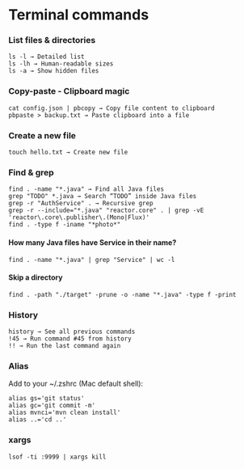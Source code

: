# Terminal commands

### List files & directories

```
ls -l → Detailed list
ls -lh → Human-readable sizes
ls -a → Show hidden files
```

### Copy-paste - Clipboard magic
```
cat config.json | pbcopy → Copy file content to clipboard
pbpaste > backup.txt → Paste clipboard into a file
```

### Create a new file
`touch hello.txt → Create new file`

### Find & grep
```
find . -name "*.java" → Find all Java files
grep "TODO" *.java → Search “TODO” inside Java files
grep -r "AuthService" . → Recursive grep
grep -r --include="*.java" "reactor.core" . | grep -vE 'reactor\.core\.publisher\.(Mono|Flux)'
find . -type f -iname "*photo*"
```

#### How many Java files have Service in their name?
`find . -name "*.java" | grep "Service" | wc -l`

#### Skip a directory
`find . -path "./target" -prune -o -name "*.java" -type f -print`

### History
```
history → See all previous commands
!45 → Run command #45 from history
!! → Run the last command again
```

### Alias
Add to your ~/.zshrc (Mac default shell):
```
alias gs='git status'
alias gc='git commit -m'
alias mvnci='mvn clean install'
alias ..='cd ..'
```

### xargs
```
lsof -ti :9999 | xargs kill
```